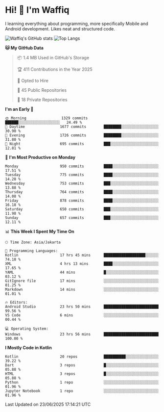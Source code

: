 
# Hi! 👋 I'm Waffiq

I learning everything about programming, more specifically Mobile and Android development. Likes neat and structured code.

<!-- Get to know more about me?

<a href="https://www.linkedin.com/in/waffiqaziz/"><img src="https://img.shields.io/static/v1?label=%20&message=LinkedIn&logo=linkedin&logoColor=white&color=0A66C2&style=for-the-badge" alt="LinkedIn"></a>
<a href="https://www.instagram.com/waffiqaziz/"><img src="https://img.shields.io/static/v1?label=%20&message=instagram&logo=instagram&logoColor=white&labelColor=%23E1306C&color=%23E1306C&style=for-the-badge" alt="Instagram"></a>
<a href="https://web.facebook.com/WaffiqAziz/"><img src="https://img.shields.io/static/v1?label=%20&message=Facebook&logo=facebook&logoColor=white&color=1877F2&style=for-the-badge" alt="Facebook"></a>
<a href="https://twitter.com/waffiqaziz"><img src="https://img.shields.io/static/v1?label=%20&message=X&logo=x&logoColor=white&color=000000&style=for-the-badge" alt="X"></a> -->

![Waffiq's GitHub stats](https://github-readme-stats-eight-theta.vercel.app/api?username=waffiqaziz&show_icons=true&include_all_commits=true&count_private=true&theme=dark)
![Top Langs](https://github-readme-stats.vercel.app/api/top-langs/?username=waffiqaziz&layout=compact&langs_count=8&theme=dark)

<!--START_SECTION:waka-->
**🐱 My GitHub Data** 

> 📦 1.4 MB Used in GitHub's Storage 
 > 
> 🏆 411 Contributions in the Year 2025
 > 
> 💼 Opted to Hire
 > 
> 📜 45 Public Repositories 
 > 
> 🔑 18 Private Repositories 
 > 
**I'm an Early 🐤** 

```text
🌞 Morning                1329 commits        ██████░░░░░░░░░░░░░░░░░░░   24.49 % 
🌆 Daytime                1677 commits        ████████░░░░░░░░░░░░░░░░░   30.90 % 
🌃 Evening                1726 commits        ████████░░░░░░░░░░░░░░░░░   31.80 % 
🌙 Night                  695 commits         ███░░░░░░░░░░░░░░░░░░░░░░   12.81 % 
```
📅 **I'm Most Productive on Monday** 

```text
Monday                   950 commits         ████░░░░░░░░░░░░░░░░░░░░░   17.51 % 
Tuesday                  775 commits         ████░░░░░░░░░░░░░░░░░░░░░   14.28 % 
Wednesday                753 commits         ███░░░░░░░░░░░░░░░░░░░░░░   13.88 % 
Thursday                 764 commits         ████░░░░░░░░░░░░░░░░░░░░░   14.08 % 
Friday                   878 commits         ████░░░░░░░░░░░░░░░░░░░░░   16.18 % 
Saturday                 650 commits         ███░░░░░░░░░░░░░░░░░░░░░░   11.98 % 
Sunday                   657 commits         ███░░░░░░░░░░░░░░░░░░░░░░   12.11 % 
```


📊 **This Week I Spent My Time On** 

```text
🕑︎ Time Zone: Asia/Jakarta

💬 Programming Languages: 
Kotlin                   17 hrs 45 mins      ███████████████████░░░░░░   74.18 % 
XML                      4 hrs 13 mins       ████░░░░░░░░░░░░░░░░░░░░░   17.65 % 
YAML                     44 mins             █░░░░░░░░░░░░░░░░░░░░░░░░   03.12 % 
GitIgnore file           17 mins             ░░░░░░░░░░░░░░░░░░░░░░░░░   01.25 % 
Markdown                 14 mins             ░░░░░░░░░░░░░░░░░░░░░░░░░   01.01 % 

🔥 Editors: 
Android Studio           23 hrs 50 mins      █████████████████████████   99.56 % 
VS Code                  6 mins              ░░░░░░░░░░░░░░░░░░░░░░░░░   00.44 % 

💻 Operating System: 
Windows                  23 hrs 56 mins      █████████████████████████   100.00 % 
```

**I Mostly Code in Kotlin** 

```text
Kotlin                   20 repos            ██████████░░░░░░░░░░░░░░░   39.22 % 
Dart                     3 repos             █░░░░░░░░░░░░░░░░░░░░░░░░   05.88 % 
HTML                     3 repos             █░░░░░░░░░░░░░░░░░░░░░░░░   05.88 % 
Python                   1 repo              ░░░░░░░░░░░░░░░░░░░░░░░░░   01.96 % 
Jupyter Notebook         1 repo              ░░░░░░░░░░░░░░░░░░░░░░░░░   01.96 % 
```




 Last Updated on 23/06/2025 17:14:21 UTC
<!--END_SECTION:waka-->
